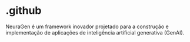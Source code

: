 # .github
NeuraGen é um framework inovador projetado para a construção e implementação de aplicações de inteligência artificial generativa (GenAI).
